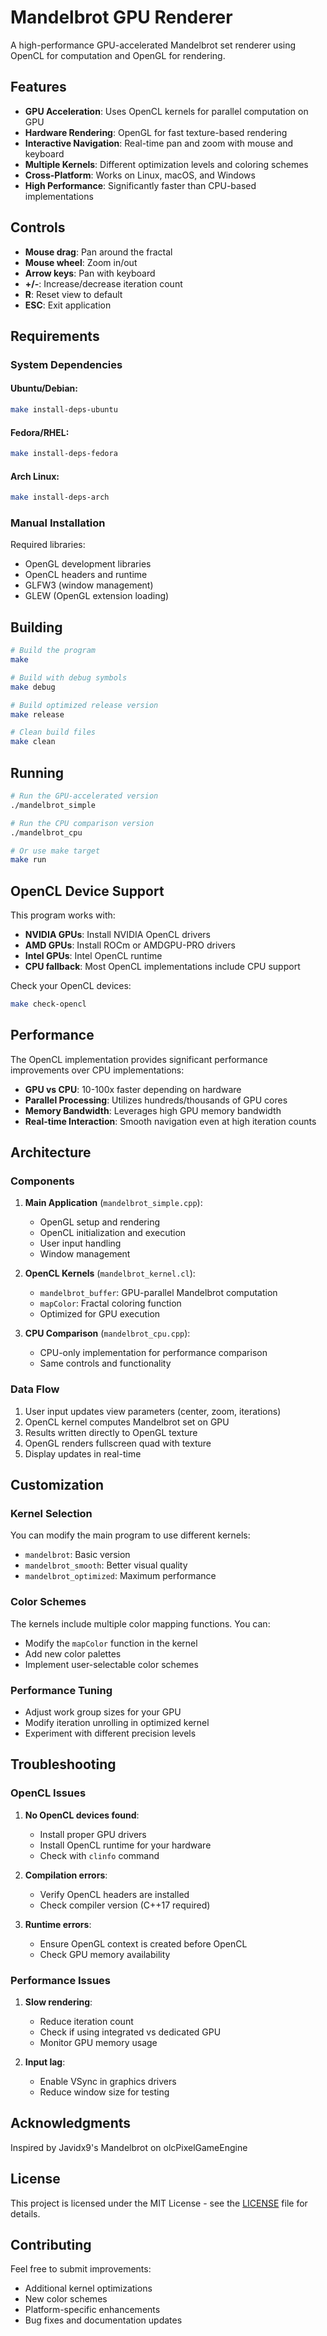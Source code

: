 # Mandelbrot GPU Renderer

A high-performance GPU-accelerated Mandelbrot set renderer using OpenCL for computation and OpenGL for rendering.


## Features

- **GPU Acceleration**: Uses OpenCL kernels for parallel computation on GPU
- **Hardware Rendering**: OpenGL for fast texture-based rendering
- **Interactive Navigation**: Real-time pan and zoom with mouse and keyboard
- **Multiple Kernels**: Different optimization levels and coloring schemes
- **Cross-Platform**: Works on Linux, macOS, and Windows
- **High Performance**: Significantly faster than CPU-based implementations

## Controls

- **Mouse drag**: Pan around the fractal
- **Mouse wheel**: Zoom in/out
- **Arrow keys**: Pan with keyboard
- **+/-**: Increase/decrease iteration count
- **R**: Reset view to default
- **ESC**: Exit application

## Requirements

### System Dependencies

#### Ubuntu/Debian:
```bash
make install-deps-ubuntu
```

#### Fedora/RHEL:
```bash
make install-deps-fedora
```

#### Arch Linux:
```bash
make install-deps-arch
```

### Manual Installation

Required libraries:
- OpenGL development libraries
- OpenCL headers and runtime
- GLFW3 (window management)
- GLEW (OpenGL extension loading)

## Building

```bash
# Build the program
make

# Build with debug symbols
make debug

# Build optimized release version
make release

# Clean build files
make clean
```

## Running

```bash
# Run the GPU-accelerated version
./mandelbrot_simple

# Run the CPU comparison version
./mandelbrot_cpu

# Or use make target
make run
```

## OpenCL Device Support

This program works with:
- **NVIDIA GPUs**: Install NVIDIA OpenCL drivers
- **AMD GPUs**: Install ROCm or AMDGPU-PRO drivers
- **Intel GPUs**: Intel OpenCL runtime
- **CPU fallback**: Most OpenCL implementations include CPU support

Check your OpenCL devices:
```bash
make check-opencl
```

## Performance

The OpenCL implementation provides significant performance improvements over CPU implementations:

- **GPU vs CPU**: 10-100x faster depending on hardware
- **Parallel Processing**: Utilizes hundreds/thousands of GPU cores
- **Memory Bandwidth**: Leverages high GPU memory bandwidth
- **Real-time Interaction**: Smooth navigation even at high iteration counts

## Architecture

### Components

1. **Main Application** (`mandelbrot_simple.cpp`):
   - OpenGL setup and rendering
   - OpenCL initialization and execution
   - User input handling
   - Window management

2. **OpenCL Kernels** (`mandelbrot_kernel.cl`):
   - `mandelbrot_buffer`: GPU-parallel Mandelbrot computation
   - `mapColor`: Fractal coloring function
   - Optimized for GPU execution

3. **CPU Comparison** (`mandelbrot_cpu.cpp`):
   - CPU-only implementation for performance comparison
   - Same controls and functionality

### Data Flow

1. User input updates view parameters (center, zoom, iterations)
2. OpenCL kernel computes Mandelbrot set on GPU
3. Results written directly to OpenGL texture
4. OpenGL renders fullscreen quad with texture
5. Display updates in real-time

## Customization

### Kernel Selection

You can modify the main program to use different kernels:
- `mandelbrot`: Basic version
- `mandelbrot_smooth`: Better visual quality
- `mandelbrot_optimized`: Maximum performance

### Color Schemes

The kernels include multiple color mapping functions. You can:
- Modify the `mapColor` function in the kernel
- Add new color palettes
- Implement user-selectable color schemes

### Performance Tuning

- Adjust work group sizes for your GPU
- Modify iteration unrolling in optimized kernel
- Experiment with different precision levels

## Troubleshooting

### OpenCL Issues

1. **No OpenCL devices found**:
   - Install proper GPU drivers
   - Install OpenCL runtime for your hardware
   - Check with `clinfo` command

2. **Compilation errors**:
   - Verify OpenCL headers are installed
   - Check compiler version (C++17 required)

3. **Runtime errors**:
   - Ensure OpenGL context is created before OpenCL
   - Check GPU memory availability

### Performance Issues

1. **Slow rendering**:
   - Reduce iteration count
   - Check if using integrated vs dedicated GPU
   - Monitor GPU memory usage

2. **Input lag**:
   - Enable VSync in graphics drivers
   - Reduce window size for testing

## Acknowledgments

Inspired by Javidx9's Mandelbrot on olcPixelGameEngine 

## License

This project is licensed under the MIT License - see the [LICENSE](LICENSE) file for details.

## Contributing

Feel free to submit improvements:
- Additional kernel optimizations
- New color schemes
- Platform-specific enhancements
- Bug fixes and documentation updates
